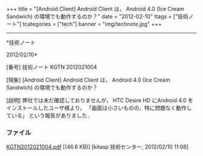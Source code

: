 ﻿+++
title = "[Android Client] Android Client は， Android 4.0 (Ice Cream Sandwich) の環境でも動作するのか？"
date = "2012-02-10"
ttags = ["技術ノート"]
tcategories = ["tech"]
banner = "img/technote.jpg"
+++

-----------------------------------------------------------------------------------------------------------------------------

*技術ノート

2012/02/10*


[番号]
技術ノート KGTN 2012021004

[現象]
[Android Client] Android Client は， Android 4.0 (Ice Cream Sandwich)
の環境でも動作するのか？

[説明]
弊社では未だ確認しておりませんが， HTC Desire HD にAndroid 4.0
をインストールしたユーザ様より，
「画面は小さいものの，特に問題なく動作している」
という報告がありました．


### ファイル

 
 


[KGTN2012021004.pdf](http://techreport.kitasp.net/attachments/download/840/KGTN2012021004.pdf)
 [(46.6 KB)] [kitasp 技術センター, 2012/02/10
11:08]


 


 


